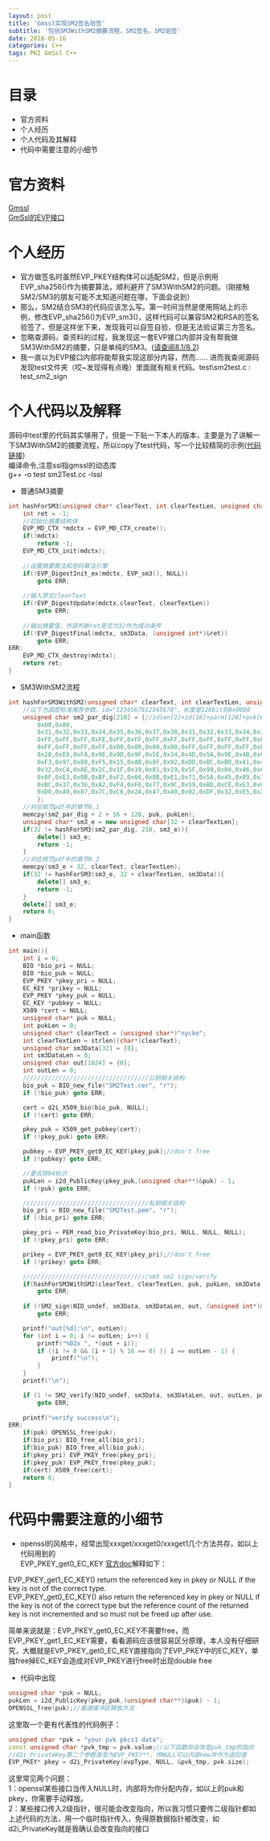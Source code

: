 ```yaml
---
layout: post
title: 'Gmssl实现SM2签名验签'
subtitle: '包括SM3WithSM2摘要流程，SM2签名，SM2验签'
date: 2018-05-16
categories: C++
tags: PKI GmSsl C++
---
```

# 目录
* 官方资料
* 个人经历
* 个人代码及其解释
* 代码中需要注意的小细节
# 官方资料
[Gmssl](http://gmssl.org/)  
[GmSsl的EVP接口](http://gmssl.org/docs/evp-api.html)  
# 个人经历
* 官方做签名时虽然EVP_PKEY结构体可以适配SM2，但是示例用EVP_sha256()作为摘要算法，顺利避开了SM3WithSM2的问题。（刚接触SM2/SM3的朋友可能不太知道问题在哪，下面会说到）
* 那么，SM2结合SM3的代码应该怎么写。第一时间当然是使用网站上的示例，修改EVP_sha256()为EVP_sm3()，这样代码可以兼容SM2和RSA的签名验签了，但是这样坐下来，发现我可以自签自验，但是无法验证第三方签名。
* 忽略查源码，查资料的过程，我发现这一套EVP接口内部并没有帮我做SM3WithSM2的摘要，只是单纯的SM3。([请查阅8.1/8.2](https://github.com/nyckoben/Nycko-Pages/blob/master/PagesSrc/doc/SM2%E5%AF%86%E7%A0%81%E7%AE%97%E6%B3%95%E4%BD%BF%E7%94%A8%E8%A7%84%E8%8C%83.pdf))
* 我一直以为EVP接口内部将能帮我实现这部分内容，然而...... 进而我查阅源码发现test文件夹（哎~发现得有点晚）里面就有相关代码。test\sm2test.c : test_sm2_sign
# 个人代码以及解释
源码中test里的代码其实够用了，但是一下贴一下本人的版本，主要是为了讲解一下SM3WithSM2的摘要流程，所以copy了test代码，写一个比较精简的示例([代码链接](https://github.com/nyckoben/Nycko-Pages/blob/master/PagesSrc/GmSsl/sm2Test.cc))  
编译命令,注意ssl指gmssl的动态库  
g++ -o test sm2Test.cc -lssl
* 普通SM3摘要

```cpp
int hashForSM3(unsigned char* clearText, int clearTextLen, unsigned char* sm3Data){  
    int ret = -1;  
    //初始化摘要结构体   
    EVP_MD_CTX *mdctx = EVP_MD_CTX_create();  
    if(!mdctx)   
        return -1;
    EVP_MD_CTX_init(mdctx); 
    
    //设置摘要算法和密码算法引擎
    if(!EVP_DigestInit_ex(mdctx, EVP_sm3(), NULL))   
        goto ERR;
    
    //输入原文clearText
    if(!EVP_DigestUpdate(mdctx,clearText, clearTextLen)) 
        goto ERR;
    
    //输出摘要值，外部判断ret是否为32作为成功条件
    if(!EVP_DigestFinal(mdctx, sm3Data, (unsigned int*)&ret))
        goto ERR;
ERR:
    EVP_MD_CTX_destroy(mdctx);
    return ret;
}
```
* SM3WithSM2流程

```cpp
int hashForSM3WithSM2(unsigned char* clearText, int clearTextLen, unsigned char* puk, int pukLen, unsigned char* sm3Data){
    //以下为国密标准推荐参数，id="1234567812345678"，长度是128bit则0x0080
    unsigned char sm2_par_dig[210] = {//idlen[2]+id[16]+parm[128]+puk[64]
        0x00,0x80,
        0x31,0x32,0x33,0x34,0x35,0x36,0x37,0x38,0x31,0x32,0x33,0x34,0x35,0x36,0x37,0x38,
        0xFF,0xFF,0xFF,0xFE,0xFF,0xFF,0xFF,0xFF,0xFF,0xFF,0xFF,0xFF,0xFF,0xFF,0xFF,0xFF,
        0xFF,0xFF,0xFF,0xFF,0x00,0x00,0x00,0x00,0xFF,0xFF,0xFF,0xFF,0xFF,0xFF,0xFF,0xFC,
        0x28,0xE9,0xFA,0x9E,0x9D,0x9F,0x5E,0x34,0x4D,0x5A,0x9E,0x4B,0xCF,0x65,0x09,0xA7,
        0xF3,0x97,0x89,0xF5,0x15,0xAB,0x8F,0x92,0xDD,0xBC,0xBD,0x41,0x4D,0x94,0x0E,0x93,
        0x32,0xC4,0xAE,0x2C,0x1F,0x19,0x81,0x19,0x5F,0x99,0x04,0x46,0x6A,0x39,0xC9,0x94,
        0x8F,0xE3,0x0B,0xBF,0xF2,0x66,0x0B,0xE1,0x71,0x5A,0x45,0x89,0x33,0x4C,0x74,0xC7,
        0xBC,0x37,0x36,0xA2,0xF4,0xF6,0x77,0x9C,0x59,0xBD,0xCE,0xE3,0x6B,0x69,0x21,0x53,
        0xD0,0xA9,0x87,0x7C,0xC6,0x2A,0x47,0x40,0x02,0xDF,0x32,0xE5,0x21,0x39,0xF0,0xA0,
        };
    //对应规范pdf中的章节8.1
    memcpy(sm2_par_dig + 2 + 16 + 128, puk, pukLen);
    unsigned char* sm3_e = new unsigned char[32 + clearTextLen];
    if(32 != hashForSM3(sm2_par_dig, 210, sm3_e)){
        delete[] sm3_e;
        return -1;
    } 
    //对应规范pdf中的章节8.2
	memcpy(sm3_e + 32, clearText, clearTextLen);
    if(32 != hashForSM3(sm3_e, 32 + clearTextLen, sm3Data)){
        delete[] sm3_e;
        return -1;
    }
    delete[] sm3_e;
    return 0;
}
```
* main函数

```cpp
int main(){
    int i = 0;
    BIO *bio_pri = NULL;
    BIO *bio_puk = NULL;
    EVP_PKEY *pkey_pri = NULL;
    EC_KEY *prikey = NULL;
    EVP_PKEY *pkey_puk = NULL;
    EC_KEY *pubkey = NULL;
    X509 *cert = NULL;
    unsigned char* puk = NULL;
    int pukLen = 0;
    unsigned char* clearText = (unsigned char*)"nycko";
    int clearTextLen = strlen((char*)clearText);
    unsigned char sm3Data[32] = {0};
    int sm3DataLen = 0;
    unsigned char out[1024] = {0};
    int outLen = 0;
    ///////////////////////////////////公钥相关结构
    bio_puk = BIO_new_file("SM2Test.cer", "r");
    if (!bio_puk) goto ERR;

    cert = d2i_X509_bio(bio_puk, NULL);
    if (!cert) goto ERR;

    pkey_puk = X509_get_pubkey(cert);
    if (!pkey_puk) goto ERR;

    pubkey = EVP_PKEY_get0_EC_KEY(pkey_puk);//don't free
    if (!pubkey) goto ERR;

    //要去除04标识
    pukLen = i2d_PublicKey(pkey_puk,(unsigned char**)&puk) - 1;
    if (!puk) goto ERR;

    ///////////////////////////////////私钥相关结构
    bio_pri = BIO_new_file("SM2Test.pem", "r");
    if (!bio_pri) goto ERR;

    pkey_pri = PEM_read_bio_PrivateKey(bio_pri, NULL, NULL, NULL);
    if (!pkey_pri) goto ERR;

    prikey = EVP_PKEY_get0_EC_KEY(pkey_pri);//don't free
    if (!prikey) goto ERR;

    ///////////////////////////////////sm3 sm2 sign/verify
    if(hashForSM3WithSM2(clearText, clearTextLen, puk, pukLen, sm3Data))
        goto ERR;
    
    if (!SM2_sign(NID_undef, sm3Data, sm3DataLen, out, (unsigned int*)&outLen, prikey)) 
        goto ERR;

    printf("out[%d]:\n", outLen);
    for (int i = 0; i != outLen; i++) {
    	printf("%02x ", *(out + i));
    	if ((i != 0 && (i + 1) % 16 == 0) || i == outLen - 1) {
    		printf("\n");
    	}
    }
    printf("\n");

    if (1 != SM2_verify(NID_undef, sm3Data, sm3DataLen, out, outLen, pubkey)) 
        goto ERR;
    
    printf("verify success\n");
ERR:
    if(puk) OPENSSL_free(puk);
    if(bio_pri) BIO_free_all(bio_pri);
    if(bio_puk) BIO_free_all(bio_puk);
    if(pkey_pri) EVP_PKEY_free(pkey_pri);
    if(pkey_puk) EVP_PKEY_free(pkey_puk);
    if(cert) X509_free(cert);
    return 0;
}
```

# 代码中需要注意的小细节
* openssl的风格中，经常出现xxxget/xxxget0/xxxget1几个方法共存，如以上代码用到的  
EVP_PKEY_get0_EC_KEY
[官方doc](https://www.openssl.org/docs/manmaster/man3/EVP_PKEY_get0_EC_KEY.html)解释如下：  
  
EVP_PKEY_get1_EC_KEY() return the referenced key in pkey or NULL if the key is not of the correct type.  
EVP_PKEY_get0_EC_KEY() also return the referenced key in pkey or NULL if the key is not of the correct type but the reference count of the returned key is not incremented and so must not be freed up after use.  
  
简单来说就是：EVP_PKEY_get0_EC_KEY不需要free，而EVP_PKEY_get1_EC_KEY需要，看看源码应该很容易区分原理，本人没有仔细研究，大概就是EVP_PKEY_get0_EC_KEY直接指向了EVP_PKEY中的EC_KEY，单独free掉EC_KEY会造成对EVP_PKEY进行free时出现double free

* 代码中出现

```cpp
unsigned char *puk = NULL;
pukLen = i2d_PublicKey(pkey_puk,(unsigned char**)&puk) - 1;
OPENSSL_free(puk);//普通缓冲区释放方法
```
这里取一个更有代表性的代码例子：
```cpp
unsigned char *pvk = "your pvk pkcs1 data";
const unsigned char *pvk_tmp = pvk.value;//以下函数将会改变pvk_tmp的指向
//d2i_PrivateKey第二个参数类型为EVP_PKEY**，传NULL可以内部new并作为返回值
EVP_PKEY* pkey = d2i_PrivateKey(evpType, NULL, &pvk_tmp, pvk.size);
```
这里常见两个问题：  
1：openssl某些接口当传入NULL时，内部将为你分配内存，如以上的puk和pkey，你需要手动释放。  
2：某些接口传入2级指针，很可能会改变指向，所以我习惯只要传二级指针都如上述代码的方法，用一个临时指针传入，免得原数据指针被改变，如d2i_PrivateKey就是我确认会改变指向的接口

